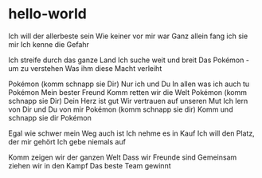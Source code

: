 # hello-world
 Ich will der allerbeste sein
Wie keiner vor mir war
Ganz allein fang ich sie mir
Ich kenne die Gefahr

Ich streife durch das ganze Land
Ich suche weit und breit
Das Pokémon - um zu verstehen
Was ihm diese Macht verleiht

Pokémon
(komm schnapp sie Dir)
Nur ich und Du
In allen was ich auch tu
Pokémon
Mein bester Freund
Komm retten wir die Welt
Pokémon
(komm schnapp sie Dir)
Dein Herz ist gut
Wir vertrauen auf unseren Mut
Ich lern von Dir und Du von mir
Pokémon
(komm schnapp sie dir)
Komm und schnapp sie dir
Pokémon

Egal wie schwer mein Weg auch ist
Ich nehme es in Kauf
Ich will den Platz, der mir gehört
Ich gebe niemals auf

Komm zeigen wir der ganzen Welt
Dass wir Freunde sind
Gemeinsam ziehen wir in den Kampf
Das beste Team gewinnt
